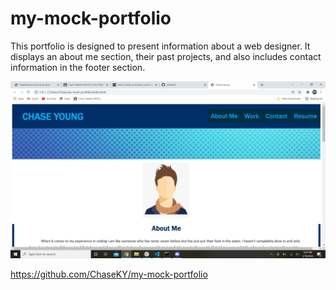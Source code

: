 # my-mock-portfolio
This portfolio is designed to present information about a web designer. It displays an about me section, their past projects,
and also includes contact information in the footer section.

![my-mock-portfolio](/assets/website.png)

https://github.com/ChaseKY/my-mock-portfolio